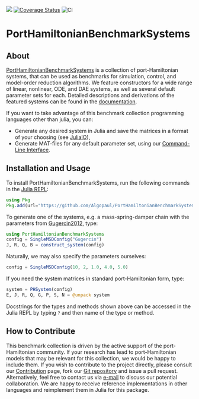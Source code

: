 [![](https://img.shields.io/badge/docs-dev-blue.svg)](https://algopaul.github.io/PortHamiltonianBenchmarkSystems.jl/)
[![Coverage Status](http://codecov.io/github/Algopaul/PortHamiltonianBenchmarkSystems.jl/coverage.svg?branch=main)](http://codecov.io/github/Algopaul/PortHamiltonianBenchmarkSystems.jl?branch=main)
![CI](https://github.com/Algopaul/PortHamiltonianBenchmarkSystems.jl/actions/workflows/CI.yml/badge.svg)

# PortHamiltonianBenchmarkSystems

## About

[PortHamiltonianBenchmarkSystems](https://github.com/Algopaul/PortHamiltonianBenchmarkSystems.jl/) is a collection of port-Hamiltonian systems, that can be used as benchmarks for simulation, control, and model-order reduction algorithms. We feature constructors for a wide range of linear, nonlinear, ODE, and DAE systems, as well as several default parameter sets for each. Detailed descriptions and derivations of the featured systems can be found in the [documentation](https://algopaul.github.io/PortHamiltonianBenchmarkSystems.jl/).

If you want to take advantage of this benchmark collection programming languages other than julia, you can:
- Generate any desired system in Julia and save the matrices in a format of your choosing (see [JuliaIO](https://github.com/JuliaIO)),
- Generate MAT-files for any default parameter set, using our [Command-Line Interface](https://github.com/Algopaul/PortHamiltonianBenchmarkSystemsCLI.jl).

## Installation and Usage

To install PortHamiltonianBenchmarkSystems, run the following commands in the [Julia REPL](https://docs.julialang.org/en/v1/stdlib/REPL/):
```julia
using Pkg
Pkg.add(url="https://github.com/Algopaul/PortHamiltonianBenchmarkSystems.jl/")
```
To generate one of the systems, e.g. a mass-spring-damper chain with the parameters from [Gugercin2012](https://doi.org/10.1016/j.automatica.2012.05.052), type:
```julia
using PortHamiltonianBenchmarkSystems
config = SingleMSDConfig("Gugercin")
J, R, Q, B = construct_system(config)
```
Naturally, we may also specify the parameters ourselves:
```julia
config = SingleMSDConfig(10, 2, 1.0, 4.0, 5.0)
```
If you need the system matrices in standard port-Hamiltonian form, type:
```julia
system = PHSystem(config)
E, J, R, Q, G, P, S, N = @unpack system
```
Docstrings for the types and methods shown above can be accessed in the Julia REPL by typing `?` and then name of the type or method.

## How to Contribute

This benchmark collection is driven by the active support of the port-Hamiltonian community. If your research has lead to port-Hamiltonian models that may be relevant for this collection, we would be happy to include them. If you wish to contribute to the project directly, please consult our [Contribution](@ref) page, fork our [Git repository](https://github.com/Algopaul/PortHamiltonianBenchmarkSystems.jl/) and issue a pull request. Alternatively, feel free to contact us via [e-mail](mailto:schwerdt@math.tu-berlin.de) to discuss our potential collaboration. We are happy to receive reference implementations in other languages and reimplement them in Julia for this package.
